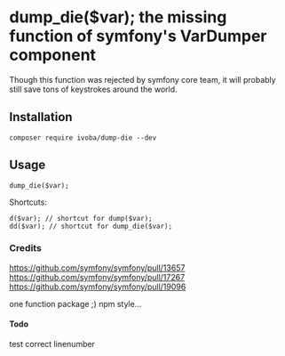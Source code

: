 # dump_die($var); the missing function of symfony's VarDumper component

Though this function was rejected by symfony core team, it will probably still save tons of keystrokes around the world.

## Installation

    composer require ivoba/dump-die --dev

## Usage

    dump_die($var);

Shortcuts:  

    d($var); // shortcut for dump($var);
    dd($var); // shortcut for dump_die($var);

### Credits

https://github.com/symfony/symfony/pull/13657  
https://github.com/symfony/symfony/pull/17267  
https://github.com/symfony/symfony/pull/19096  

one function package ;) npm style...


#### Todo
test correct linenumber
